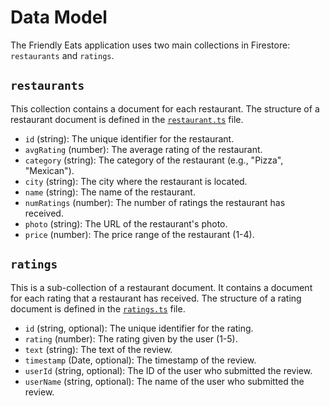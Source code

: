 # Data Model

The Friendly Eats application uses two main collections in Firestore: `restaurants` and `ratings`.

## `restaurants`

This collection contains a document for each restaurant. The structure of a restaurant document is defined in the [`restaurant.ts`](../src/types/restaurant.ts) file.

*   `id` (string): The unique identifier for the restaurant.
*   `avgRating` (number): The average rating of the restaurant.
*   `category` (string): The category of the restaurant (e.g., "Pizza", "Mexican").
*   `city` (string): The city where the restaurant is located.
*   `name` (string): The name of the restaurant.
*   `numRatings` (number): The number of ratings the restaurant has received.
*   `photo` (string): The URL of the restaurant's photo.
*   `price` (number): The price range of the restaurant (1-4).

## `ratings`

This is a sub-collection of a restaurant document. It contains a document for each rating that a restaurant has received. The structure of a rating document is defined in the [`ratings.ts`](../src/types/ratings.ts) file.

*   `id` (string, optional): The unique identifier for the rating.
*   `rating` (number): The rating given by the user (1-5).
*   `text` (string): The text of the review.
*   `timestamp` (Date, optional): The timestamp of the review.
*   `userId` (string, optional): The ID of the user who submitted the review.
*   `userName` (string, optional): The name of the user who submitted the review.